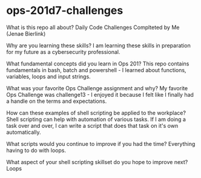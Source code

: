 # ops-201d7-challenges
What is this repo all about?
Daily Code Challenges Complteted by Me (Jenae Bierlink)

Why are you learning these skills?
I am learning these skills in preparation for my future as a cybersecurity professional. 

What fundamental concepts did you learn in Ops 201?
This repo contains fundamentals in bash, batch and powershell - I learned about functions, variables, loops and input strings. 

What was your favorite Ops Challenge assignment and why?
My favorite Ops Challenge was challenge13 - I enjoyed it because I felt like I finally had a handle on the terms and expectations.  

How can these examples of shell scripting be applied to the workplace?
Shell scripting can help with automation of various tasks. If I am doing a task over and over, I can write a script that does that task on it's own automatically. 

What scripts would you continue to improve if you had the time?
Everything having to do with loops. 

What aspect of your shell scripting skillset do you hope to improve next?
Loops